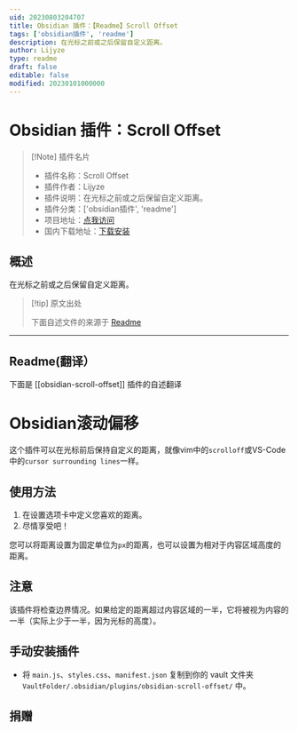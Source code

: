 ```yaml
---
uid: 20230803204707
title: Obsidian 插件：【Readme】Scroll Offset
tags: ['obsidian插件', 'readme']
description: 在光标之前或之后保留自定义距离。
author: Lijyze
type: readme
draft: false
editable: false
modified: 20230101000000
---
```


# Obsidian 插件：Scroll Offset

> [!Note] 插件名片
> - 插件名称：Scroll Offset
> - 插件作者：Lijyze
> - 插件说明：在光标之前或之后保留自定义距离。
> - 插件分类：['obsidian插件', 'readme']
> - 项目地址：[点我访问](https://github.com/lijyze/scroll-offset)
> - 国内下载地址：[下载安装](https://pkmer.cn/products/plugin/pluginMarket/?obsidian-scroll-offset)

## 概述

在光标之前或之后保留自定义距离。



> [!tip] 原文出处
> 
>下面自述文件的来源于 [Readme](https://ghproxy.net/https://raw.githubusercontent.com/lijyze/scroll-offset/master/README.md)
> 

---

## Readme(翻译）

下面是 [[obsidian-scroll-offset]] 插件的自述翻译


# Obsidian滚动偏移

这个插件可以在光标前后保持自定义的距离，就像vim中的`scrolloff`或VS-Code中的`cursor surrounding lines`一样。

## 使用方法

1. 在设置选项卡中定义您喜欢的距离。
2. 尽情享受吧！

您可以将距离设置为固定单位为`px`的距离，也可以设置为相对于内容区域高度的距离。

## 注意

该插件将检查边界情况。如果给定的距离超过内容区域的一半，它将被视为内容的一半（实际上少于一半，因为光标的高度）。

## 手动安装插件

- 将 `main.js`、`styles.css`、`manifest.json` 复制到你的 vault 文件夹 `VaultFolder/.obsidian/plugins/obsidian-scroll-offset/` 中。

## 捐赠





